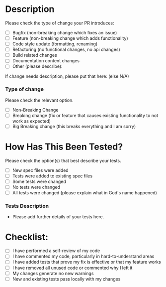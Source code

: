# Description

Please check the type of change your PR introduces:
- [ ] Bugfix (non-breaking change which fixes an issue)
- [ ] Feature (non-breaking change which adds functionality)
- [ ] Code style update (formatting, renaming)
- [ ] Refactoring (no functional changes, no api changes)
- [ ] Build related changes
- [ ] Documentation content changes
- [ ] Other (please describe):

<!-- Please include a summary of the change and which feature/bug fix/etc is implemented here. --> 
If change needs description, please put that here: (else N/A)
<!-- Please list any dependencies that are required for this change here --> 

### Type of change

Please check the relevant option.

- [ ] Non-Breaking Change
- [ ] Breaking change (fix or feature that causes existing functionality to not work as expected)
- [ ] Big Breaking change (this breaks everything and I am sorry)

# How Has This Been Tested?

Please check the option(s) that best describe your tests.

- [ ] New spec files were added
- [ ] Tests were added to existing spec files
- [ ] Some tests were changed
- [ ] No tests were changed
- [ ] All tests were changed (please explain what in God's name happened)

### Tests Description

- Please add further details of your tests here.

# Checklist:

- [ ] I have performed a self-review of my code
- [ ] I have commented my code, particularly in hard-to-understand areas
- [ ] I have added tests that prove my fix is effective or that my feature works
- [ ] I have removed all unused code or commented why I left it
- [ ] My changes generate no new warnings
- [ ] New and existing tests pass locally with my changes
